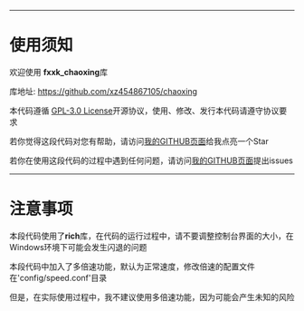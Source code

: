 
---
# 使用须知
欢迎使用 **fxxk_chaoxing**库


库地址: https://github.com/xz454867105/chaoxing


本代码遵循 [GPL-3.0 License](https://github.com/xz454867105/chaoxing/blob/main/LICENSE)开源协议，使用、修改、发行本代码请遵守协议要求


若你觉得这段代码对您有帮助，请访问[我的GITHUB页面](https://github.com/xz454867105/chaoxing)给我点亮一个Star


若你在使用这段代码的过程中遇到任何问题，请访问[我的GITHUB页面](https://github.com/xz454867105/chaoxing)提出issues

---
# 注意事项


本段代码使用了**rich**库，在代码的运行过程中，请不要调整控制台界面的大小，在Windows环境下可能会发生闪退的问题


本段代码中加入了多倍速功能，默认为正常速度，修改倍速的配置文件在'config/speed.conf'目录

但是，在实际使用过程中，我不建议使用多倍速功能，因为可能会产生未知的风险
